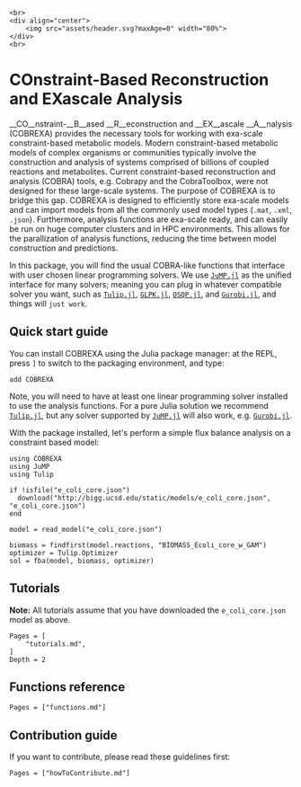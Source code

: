 ```@raw html
<br>
<div align="center">
    <img src="assets/header.svg?maxAge=0" width="80%">
</div>
<br>
```

# COnstraint-Based Reconstruction and EXascale Analysis

__CO__nstraint-__B__ased __R__econstruction and __EX__ascale __A__nalysis (COBREXA) provides the
necessary tools for working with exa-scale constraint-based metabolic models. Modern constraint-based 
metabolic models of complex organisms or communities typically involve the construction and analysis of systems 
comprised of billions of coupled reactions and metabolites. Current constraint-based reconstruction and analysis 
(COBRA) tools, e.g. Cobrapy and the CobraToolbox, were not designed for these large-scale systems. The purpose of COBREXA 
is to bridge this gap. COBREXA is designed to efficiently store exa-scale models and can import models from all the
commonly used model types (`.mat`, `.xml`, `.json`). Furthermore, analysis functions are exa-scale ready, and can easily 
be run on huge computer clusters and in HPC environments. This allows for the parallization of analysis functions, reducing the
time between model construction and predictions.

In this package, you will find the usual COBRA-like functions that interface with user chosen linear programming solvers. 
We use [`JuMP.jl`](https://github.com/jump-dev/JuMP.jl) as the unified interface for many solvers; meaning you can plug in 
whatever compatible solver you want, such as [`Tulip.jl`](https://github.com/ds4dm/Tulip.jl), [`GLPK.jl`](https://github.com/jump-dev/GLPK.jl), [`OSQP.jl`](https://github.com/oxfordcontrol/OSQP.jl), and [`Gurobi.jl`](https://github.com/jump-dev/Gurobi.jl), and things will `just work`.

## Quick start guide

You can install COBREXA using the Julia package manager: at the REPL, press `]` to
switch to the packaging environment, and type:
```
add COBREXA
```
Note, you will need to have at least one linear programming solver installed
to use the analysis functions. For a pure Julia solution we recommend [`Tulip.jl`](https://github.com/ds4dm/Tulip.jl),
but any solver supported by [`JuMP.jl`](https://jump.dev/JuMP.jl/stable/installation/#Supported-solvers) will also work, e.g. [`Gurobi.jl`](https://github.com/jump-dev/Gurobi.jl).

With the package installed, let's perform a simple flux balance analysis on a
constraint based model:

```@example intro
using COBREXA
using JuMP
using Tulip

if !isfile("e_coli_core.json")
  download("http://bigg.ucsd.edu/static/models/e_coli_core.json", "e_coli_core.json")
end

model = read_model("e_coli_core.json")

biomass = findfirst(model.reactions, "BIOMASS_Ecoli_core_w_GAM")
optimizer = Tulip.Optimizer
sol = fba(model, biomass, optimizer)
```

## Tutorials

**Note:** All tutorials assume that you have downloaded the `e_coli_core.json`
model as above.

```@contents
Pages = [
    "tutorials.md",
]
Depth = 2
```

## Functions reference

```@contents
Pages = ["functions.md"]
```

## Contribution guide

If you want to contribute, please read these guidelines first:

```@contents
Pages = ["howToContribute.md"]
```
